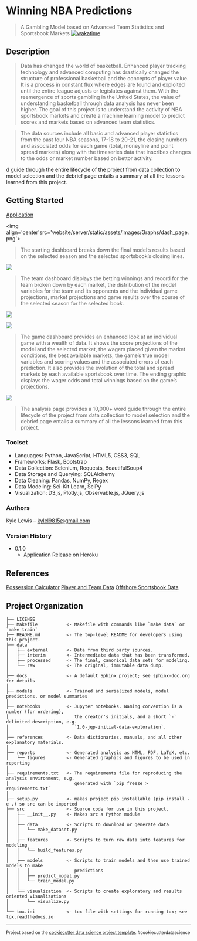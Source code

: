 # Winning NBA Predictions
> A Gambling Model based on Advanced Team Statistics and Sportsbook Markets
[![wakatime](https://wakatime.com/badge/user/975b89b6-ecdd-4b46-b8c4-6aad7c05dfb6/project/c71ffbc1-a60e-4776-acfc-63922f0b1eb7.svg)](https://wakatime.com/badge/user/975b89b6-ecdd-4b46-b8c4-6aad7c05dfb6/project/c71ffbc1-a60e-4776-acfc-63922f0b1eb7)

## Description

> Data has changed the world of basketball. Enhanced player tracking technology and advanced computing has drastically changed the structure of professional basketball and the concepts of player value. It is a process in constant flux where edges are found and exploited until the entire league adjusts or legislates against them. With the reemergence of sports gambling in the United States, the value of understanding basketball through data analysis has never been higher. The goal of this project is to understand the activity of NBA sportsbook markets and create a machine learning model to predict scores and markets based on advanced team statistics.

> The data sources include all basic and advanced player statistics from the past four NBA seasons, 17-18 to 20-21, the closing numbers and associated odds for each game (total, moneyline and point spread markets) along with the timeseries data that inscribes changes to the odds or market number based on bettor activity.

d guide through the entire lifecycle of the project from data collection to model selection and the debrief page entails a summary of all the lessons learned from this project.


## Getting Started 
[Application](https://nba-proj.herokuapp.com/overview)

<img align='center'src='website/server/static/assets/images/Graphs/dash_page.png'></img>

> The starting dashboard breaks down the final model’s results based on the selected season and the selected sportsbook’s closing lines.

<img align='center' src='website/server/static/assets/images/Graphs/team_page.png'></img>

> The team dashboard displays the betting winnings and record for the team broken down by each market, the distribution of the model variables for the team and its opponents and the individual game projections, market projections and game results over the course of the selected season for the selected book.

<img align='center' src='website/server/static/assets/images/Graphs/game_page1.png'></img>

<img align='center' src='website/server/static/assets/images/Graphs/game_page2.png'></img>

> The game dashboard provides an enhanced look at an individual game with a wealth of data. It shows the score projections of the model and the selected market, the wagers placed given the market conditions, the best available markets, the game’s true model variables and scoring values and the associated errors of each prediction. It also provides the evolution of the total and spread markets by each available sportsbook over time.  The ending graphic displays the wager odds and total winnings based on the game’s projections.

<img align='center' src='website/server/static/assets/images/Graphs/analysis_page.png'></img>

> The analysis page provides a 10,000+ word guide through the entire lifecycle of the project from data collection to model selection and the debrief page entails a summary of all the lessons learned from this project.

### Toolset
* Languages: Python, JavaScript, HTML5, CSS3, SQL
* Frameworks: Flask, Bootstrap
* Data Collection: Selenium, Requests, BeautifulSoup4
* Data Storage and Querying: SQLAlchemy
* Data Cleaning: Pandas, NumPy, Regex
* Data Modeling: Sci-Kit Learn, SciPy
* Visualization: D3.js, Plotly.js, Observable.js, JQuery.js

### Authors
Kyle Lewis – kylel9815@gmail.com


### Version History
* 0.1.0
    * Application Release on Heroku

## References
[Possession Calculator](https://fansided.com/2015/12/21/nylon-calculus-101-possessions/#:~:text=How%20does%20stats.NBA.com,correctly%20factor%20in%20team%20rebounds)
[Player and Team Data](https://www.basketball-reference.com/)
[Offshore Sportsbook Data](https://www.oddsshark.com/nba/scores)

Project Organization
------------

    ├── LICENSE
    ├── Makefile           <- Makefile with commands like `make data` or `make train`
    ├── README.md          <- The top-level README for developers using this project.
    ├── data
    │   ├── external       <- Data from third party sources.
    │   ├── interim        <- Intermediate data that has been transformed.
    │   ├── processed      <- The final, canonical data sets for modeling.
    │   └── raw            <- The original, immutable data dump.
    │
    ├── docs               <- A default Sphinx project; see sphinx-doc.org for details
    │
    ├── models             <- Trained and serialized models, model predictions, or model summaries
    │
    ├── notebooks          <- Jupyter notebooks. Naming convention is a number (for ordering),
    │                         the creator's initials, and a short `-` delimited description, e.g.
    │                         `1.0-jqp-initial-data-exploration`.
    │
    ├── references         <- Data dictionaries, manuals, and all other explanatory materials.
    │
    ├── reports            <- Generated analysis as HTML, PDF, LaTeX, etc.
    │   └── figures        <- Generated graphics and figures to be used in reporting
    │
    ├── requirements.txt   <- The requirements file for reproducing the analysis environment, e.g.
    │                         generated with `pip freeze > requirements.txt`
    │
    ├── setup.py           <- makes project pip installable (pip install -e .) so src can be imported
    ├── src                <- Source code for use in this project.
    │   ├── __init__.py    <- Makes src a Python module
    │   │
    │   ├── data           <- Scripts to download or generate data
    │   │   └── make_dataset.py
    │   │
    │   ├── features       <- Scripts to turn raw data into features for modeling
    │   │   └── build_features.py
    │   │
    │   ├── models         <- Scripts to train models and then use trained models to make
    │   │   │                 predictions
    │   │   ├── predict_model.py
    │   │   └── train_model.py
    │   │
    │   └── visualization  <- Scripts to create exploratory and results oriented visualizations
    │       └── visualize.py
    │
    └── tox.ini            <- tox file with settings for running tox; see tox.readthedocs.io


--------

<p><small>Project based on the <a target="_blank" href="https://drivendata.github.io/cookiecutter-data-science/">cookiecutter data science project template</a>. #cookiecutterdatascience</small></p>

